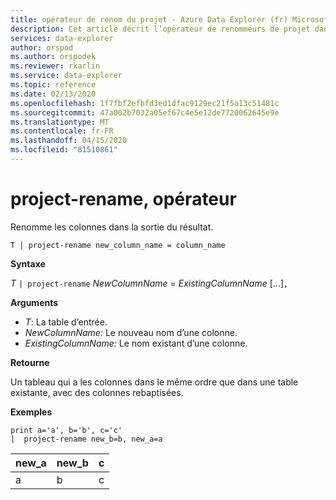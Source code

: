 ```yaml
---
title: opérateur de renom du projet - Azure Data Explorer (fr) Microsoft Docs
description: Cet article décrit l’opérateur de renommeurs de projet dans Azure Data Explorer.
services: data-explorer
author: orspod
ms.author: orspodek
ms.reviewer: rkarlin
ms.service: data-explorer
ms.topic: reference
ms.date: 02/13/2020
ms.openlocfilehash: 1f7fbf2efbfd3ed1dfac9129ec21f5a13c51481c
ms.sourcegitcommit: 47a002b7032a05ef67c4e5e12de7720062645e9e
ms.translationtype: MT
ms.contentlocale: fr-FR
ms.lasthandoff: 04/15/2020
ms.locfileid: "81510861"
---
```

# <a name="project-rename-operator"></a>project-rename, opérateur

Renomme les colonnes dans la sortie du résultat.

```kusto
T | project-rename new_column_name = column_name
```

**Syntaxe**

*T* `| project-rename` *NewColumnName* = *ExistingColumnName* [...]`,`

**Arguments**

* *T*: La table d’entrée.
* *NewColumnName:* Le nouveau nom d’une colonne. 
* *ExistingColumnName:* Le nom existant d’une colonne. 

**Retourne**

Un tableau qui a les colonnes dans le même ordre que dans une table existante, avec des colonnes rebaptisées.


**Exemples**

```kusto
print a='a', b='b', c='c'
|  project-rename new_b=b, new_a=a
```

|new_a|new_b|c|
|---|---|---|
|a|b|c|